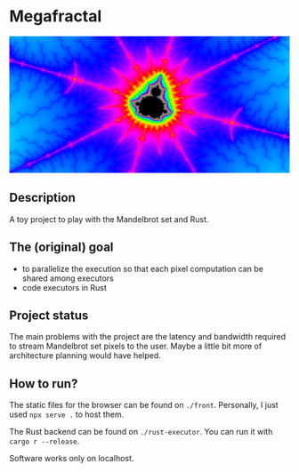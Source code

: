 # Megafractal

![Mandelbrot set](./images/mandelbrot.png)

## Description

A toy project to play with the Mandelbrot set and Rust.

## The (original) goal

- to parallelize the execution so that each pixel computation can be shared among executors
- code executors in Rust

## Project status

The main problems with the project are the latency and bandwidth required to stream Mandelbrot set pixels to the user. Maybe a little bit more of architecture planning would have helped.

## How to run?

The static files for the browser can be found on `./front`. Personally, I just used `npx serve .` to host them.

The Rust backend can be found on `./rust-executor`. You can run it with `cargo r --release`.

Software works only on localhost.
